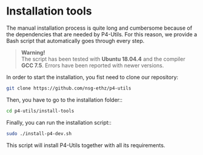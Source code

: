 # Installation tools

The manual installation process is quite long and cumbersome because of the
dependencies that are needed by P4-Utils. For this reason, we provide a Bash
script that automatically goes through every step.

> **Warning!**  
> The script has been tested with **Ubuntu 18.04.4** and the compiler
> **GCC 7.5**. Errors have been reported with newer versions.

In order to start the installation, you fist need to clone our repository:

```bash
git clone https://github.com/nsg-ethz/p4-utils
```

Then, you have to go to the installation folder::

```bash
cd p4-utils/install-tools
```

Finally, you can run the installation script::

```bash
sudo ./install-p4-dev.sh
```

This script will install P4-Utils together with all its requirements.
